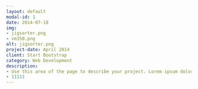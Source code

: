 ```yaml
---
layout: default
modal-id: 1
date: 2014-07-18
img: 
- jigsorter.png
- vm350.png
alt: jigsorter.png
project-date: April 2014
client: Start Bootstrap
category: Web Development
description:
- Use this area of the page to describe your project. Lorem ipsum dolor sit amet, consectetur adipisicing elit. Mollitia neque assumenda ipsam nihil, molestias magnam, recusandae quos quis inventore quisquam velit asperiores, vitae? Reprehenderit soluta, eos quod consequuntur itaque. Nam.
- 11111
---
```

